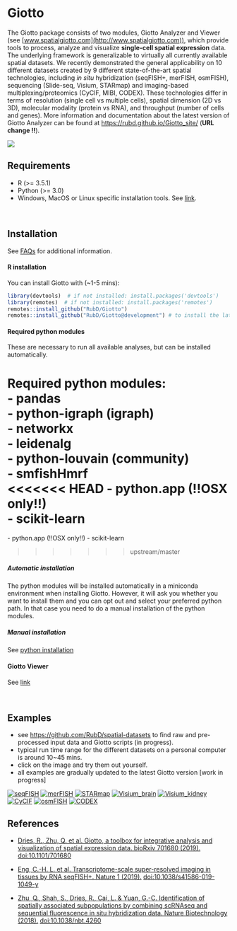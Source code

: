 
<!-- README.md is generated from README.Rmd. Please edit that file -->

<!-- This line is from RStudio -->

# Giotto

<!-- badges: start -->

<!-- badges: end -->

The Giotto package consists of two modules, Giotto Analyzer and Viewer
(see [www.spatialgiotto.com](http://www.spatialgiotto.com)), which
provide tools to process, analyze and visualize **single-cell spatial
expression** data. The underlying framework is generalizable to
virtually all currently available spatial datasets. We recently
demonstrated the general applicability on 10 different datasets created
by 9 different state-of-the-art spatial technologies, including *in
situ* hybridization (seqFISH+, merFISH, osmFISH), sequencing (Slide-seq,
Visium, STARmap) and imaging-based multiplexing/proteomics (CyCIF, MIBI,
CODEX). These technologies differ in terms of resolution (single cell vs
multiple cells), spatial dimension (2D vs 3D), molecular modality
(protein vs RNA), and throughput (number of cells and genes). More
information and documentation about the latest version of Giotto
Analyzer can be found at <https://rubd.github.io/Giotto_site/> (**URL
change \!\!**).

<img src="inst/images/general_figs/overview_datasets.png" />

## Requirements

  - R (\>= 3.5.1)
  - Python (\>= 3.0)
  - Windows, MacOS or Linux specific installation tools. See
    [link](https://support.rstudio.com/hc/en-us/articles/200486498-Package-Development-Prerequisites).

 

## Installation

See [FAQs](https://rubd.github.io/Giotto_site/articles/faqs.html) for
additional information.

#### R installation

You can install Giotto with (\~1-5 mins):

``` r
library(devtools)  # if not installed: install.packages('devtools')
library(remotes)  # if not installed: install.packages('remotes')
remotes::install_github("RubD/Giotto")
remotes::install_github("RubD/Giotto@development") # to install the latest development version
```

#### Required python modules

These are necessary to run all available analyses, but can be installed
automatically.

Required python modules:  
\- pandas  
\- python-igraph (igraph)  
\- networkx  
\- leidenalg  
\- python-louvain (community)  
\- smfishHmrf  
<<<<<<< HEAD
\- python.app (\!\!OSX only\!\!)  
\- scikit-learn
=======
\- python.app (\!\!OSX only\!\!) - scikit-learn
>>>>>>> upstream/master

##### Automatic installation

The python modules will be installed automatically in a miniconda
environment when installing Giotto. However, it will ask you whether you
want to install them and you can opt out and select your preferred
python path. In that case you need to do a manual installation of the
python modules.

##### Manual installation

See [python
installation](https://rubd.github.io/Giotto_site/articles/installation_issues.html#python-manual-installation)

#### Giotto Viewer

See
[link](http://spatial.rc.fas.harvard.edu/spatialgiotto/giotto.install.native.html)

 

## Examples

  - see <https://github.com/RubD/spatial-datasets> to find raw and
    pre-processed input data and Giotto scripts (in progress).
  - typical run time range for the different datasets on a personal
    computer is around 10\~45 mins.  
  - click on the image and try them out yourself.  
  - all examples are gradually updated to the latest Giotto version
    \[work in progress\]

[![seqFISH](./inst/images/general_figs/cortex_image_summary.png)](https://rubd.github.io/Giotto_site/articles/mouse_seqFISH_cortex_200914.html)
[![merFISH](./inst/images/general_figs/merFISH_hypoth_image_summary.png)](https://rubd.github.io/Giotto_site/articles/mouse_merFISH_preoptic_region_200909.html)
[![STARmap](./inst/images/general_figs/starmap_cortex_image_summary.png)](https://rubd.github.io/Giotto_site/articles/mouse_starmap_cortex_200917.html)
[![Visium\_brain](./inst/images/general_figs/visium_brain_image_summary.png)](https://rubd.github.io/Giotto_site/articles/mouse_visium_brain_200918.html)
[![Visium\_kidney](./inst/images/general_figs/visium_kidney_image_summary.png)](https://rubd.github.io/Giotto_site/articles/mouse_visium_kidney_200916.html)
[![CyCIF](./inst/images/general_figs/cyCIF_PDAC_image_summary.png)](https://rubd.github.io/Giotto_site/articles/human_cycif_PDAC_200916.html)
[![osmFISH](./inst/images/general_figs/osmFISH_SS_cortex_image_summary.png)](https://rubd.github.io/Giotto_site/articles/mouse_osmFISH_SScortex_200915.html)
[![CODEX](./inst/images/general_figs/CODEX_spleen_image_summary.png)](https://rubd.github.io/Giotto_site/articles/mouse_CODEX_spleen_200921.html)

## References

  - [Dries, R., Zhu, Q. et al. Giotto, a toolbox for integrative
    analysis and visualization of spatial expression data.
    bioRxiv 701680
    (2019).](https://www.biorxiv.org/content/10.1101/701680v2)
    <doi:10.1101/701680>

  - [Eng, C.-H. L. et al. Transcriptome-scale super-resolved imaging in
    tissues by RNA seqFISH+. Nature 1
    (2019).](https://www.nature.com/articles/s41586-019-1049-y)
    <doi:10.1038/s41586-019-1049-y>

  - [Zhu, Q., Shah, S., Dries, R., Cai, L. & Yuan, G.-C. Identification
    of spatially associated subpopulations by combining scRNAseq and
    sequential fluorescence in situ hybridization data. Nature
    Biotechnology (2018).](https://www.nature.com/articles/nbt.4260)
    <doi:10.1038/nbt.4260>
